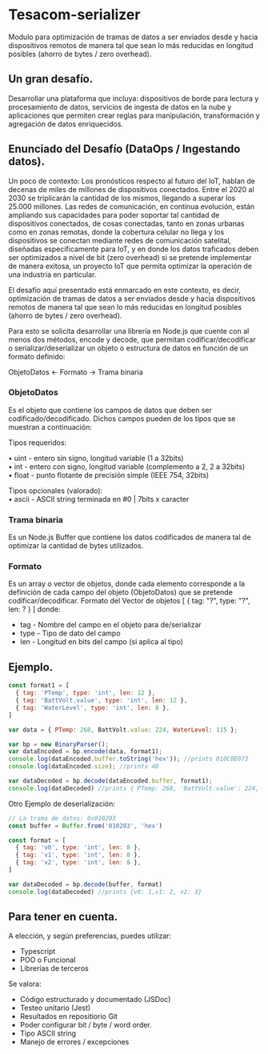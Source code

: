 # Tesacom-serializer

Modulo para optimización de tramas de datos a ser enviados desde y hacia dispositivos remotos de manera tal que sean lo más reducidas en longitud posibles (ahorro de bytes / zero overhead).

## Un gran desafío.

Desarrollar una plataforma que incluya: dispositivos de borde para lectura y procesamiento de datos, servicios de ingesta de datos en la nube y aplicaciones que permiten crear reglas para manipulación, transformación y agregación de datos enriquecidos.

## Enunciado del Desafío (DataOps / Ingestando datos).

Un poco de contexto: Los pronósticos respecto al futuro del IoT, hablan de decenas de miles de millones de dispositivos conectados. Entre el 2020 al 2030 se triplicarán la cantidad de los mismos, llegando a superar los 25.000 millones. Las redes de comunicación, en continua evolución, están ampliando sus capacidades para poder soportar tal cantidad de dispositivos conectados, de cosas conectadas, tanto en zonas urbanas como en zonas remotas, donde la cobertura celular no llega y los dispositivos se conectan mediante redes de comunicación satelital, diseñadas específicamente para IoT, y en donde los datos traficados deben ser optimizados a nivel de bit (zero overhead) si se pretende implementar de manera exitosa, un proyecto IoT que permita optimizar la operación de una industria en particular.

El desafío aquí presentado está enmarcado en este contexto, es decir, optimización de tramas de datos a ser enviados desde y hacia dispositivos remotos de manera tal que sean lo más reducidas en longitud posibles (ahorro de bytes / zero overhead).

Para esto se solicita desarrollar una librería en Node.js que cuente con al menos dos métodos, encode y decode, que permitan codificar/decodificar o serializar/deserializar un objeto o estructura de datos en función de un formato definido:

ObjetoDatos <- Formato -> Trama binaria

### ObjetoDatos

Es el objeto que contiene los campos de datos que deben ser codificado/decodificado. Dichos campos pueden de los tipos que se muestran a continuación:

Tipos requeridos:

• uint - entero sin signo, longitud variable (1 a 32bits)  
• int - entero con signo, longitud variable (complemento a 2, 2 a 32bits)  
• float - punto flotante de precisión simple (IEEE 754, 32bits)

Tipos opcionales (valorado):  
• ascii - ASCII string terminada en #0 | 7bits x caracter

### Trama binaria

Es un Node.js Buffer que contiene los datos codificados de manera tal de optimizar la cantidad de bytes utilizados.

### Formato

Es un array o vector de objetos, donde cada elemento corresponde a la definición de cada campo del objeto (ObjetoDatos) que se pretende codificar/decodificar.
Formato del Vector de objetos [ { tag: "?", type: "?", len: ? } ] donde:

- tag - Nombre del campo en el objeto para de/serializar
- type - Tipo de dato del campo
- len - Longitud en bits del campo (si aplica al tipo)

## Ejemplo.

```javascript
const format1 = [
  { tag: 'PTemp', type: 'int', len: 12 },
  { tag: 'BattVolt.value', type: 'int', len: 12 },
  { tag: 'WaterLevel', type: 'int', len: 8 },
]

var data = { PTemp: 268, BattVolt.value: 224, WaterLevel: 115 };

var bp = new BinaryParser();
var dataEncoded = bp.encode(data, format1);
console.log(dataEncoded.buffer.toString('hex')); //prints 010C0E073
console.log(dataEncoded.size); //prints 40

var dataDecoded = bp.decode(dataEncoded.buffer, format1);
console.log(dataDecoded) //prints { PTemp: 268, 'BattVolt.value': 224, WaterLevel: 15 }

```

Otro Ejemplo de deserialización:

```javascript
// La trama de datos: 0x010203
const buffer = Buffer.from('010203', 'hex')

const format = [
  { tag: 'v0', type: 'int', len: 8 },
  { tag: 'v1', type: 'int', len: 8 },
  { tag: 'v2', type: 'int', len: 8 },
]

var dataDecoded = bp.decode(buffer, format)
console.log(dataDecoded) //prints {v0: 1,v1: 2, v2: 3}
```

## Para tener en cuenta.

A elección, y según preferencias, puedes utilizar:

- Typescript
- POO o Funcional
- Librerías de terceros

Se valora:

- Código estructurado y documentado (JSDoc)
- Testeo unitario (Jest)
- Resultados en repositiorio Git
- Poder configurar bit / byte / word order.
- Tipo ASCII string
- Manejo de errores / excepciones

